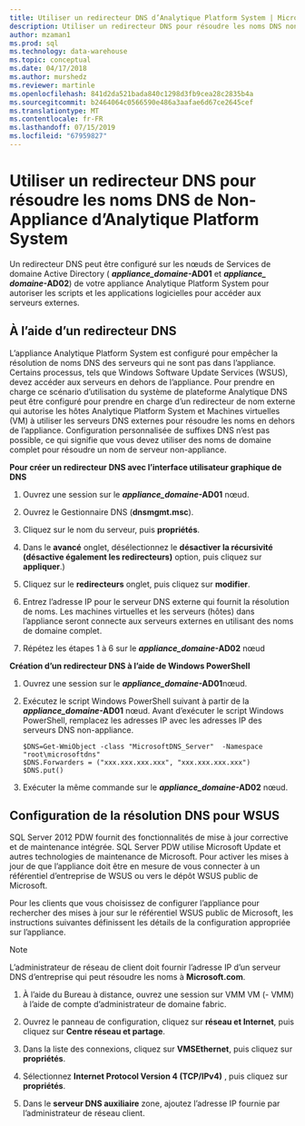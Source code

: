 ```yaml
---
title: Utiliser un redirecteur DNS d’Analytique Platform System | Microsoft Docs »
description: Utiliser un redirecteur DNS pour résoudre les noms DNS non-appliance d’Analytique Platform System.
author: mzaman1
ms.prod: sql
ms.technology: data-warehouse
ms.topic: conceptual
ms.date: 04/17/2018
ms.author: murshedz
ms.reviewer: martinle
ms.openlocfilehash: 841d2da521bada840c1298d3fb9cea28c2835b4a
ms.sourcegitcommit: b2464064c0566590e486a3aafae6d67ce2645cef
ms.translationtype: MT
ms.contentlocale: fr-FR
ms.lasthandoff: 07/15/2019
ms.locfileid: "67959827"
---
```

# <a name="use-a-dns-forwarder-to-resolve-non-appliance-dns-names-in-analytics-platform-system"></a>Utiliser un redirecteur DNS pour résoudre les noms DNS de Non-Appliance d’Analytique Platform System
Un redirecteur DNS peut être configuré sur les nœuds de Services de domaine Active Directory ( **_appliance\_domaine_-AD01** et  **_appliance\_ domaine_-AD02**) de votre appliance Analytique Platform System pour autoriser les scripts et les applications logicielles pour accéder aux serveurs externes.  
  
## <a name="ResolveDNS"></a>À l’aide d’un redirecteur DNS  
L’appliance Analytique Platform System est configuré pour empêcher la résolution de noms DNS des serveurs qui ne sont pas dans l’appliance. Certains processus, tels que Windows Software Update Services (WSUS), devez accéder aux serveurs en dehors de l’appliance. Pour prendre en charge ce scénario d’utilisation du système de plateforme Analytique DNS peut être configuré pour prendre en charge d’un redirecteur de nom externe qui autorise les hôtes Analytique Platform System et Machines virtuelles (VM) à utiliser les serveurs DNS externes pour résoudre les noms en dehors de l’appliance. Configuration personnalisée de suffixes DNS n’est pas possible, ce qui signifie que vous devez utiliser des noms de domaine complet pour résoudre un nom de serveur non-appliance.  
  
**Pour créer un redirecteur DNS avec l’interface utilisateur graphique de DNS**  
  
1.  Ouvrez une session sur le  **_appliance\_domaine_-AD01** nœud.  
  
2.  Ouvrez le Gestionnaire DNS (**dnsmgmt.msc**).  
  
3.  Cliquez sur le nom du serveur, puis **propriétés**.  
  
4.  Dans le **avancé** onglet, désélectionnez le **désactiver la récursivité (désactive également les redirecteurs)** option, puis cliquez sur **appliquer**.)  
  
5.  Cliquez sur le **redirecteurs** onglet, puis cliquez sur **modifier**.  
  
6.  Entrez l’adresse IP pour le serveur DNS externe qui fournit la résolution de noms. Les machines virtuelles et les serveurs (hôtes) dans l’appliance seront connecte aux serveurs externes en utilisant des noms de domaine complet.  
  
7.  Répétez les étapes 1 à 6 sur le  **_appliance\_domaine_-AD02** nœud  
  
**Création d’un redirecteur DNS à l’aide de Windows PowerShell**  
  
1.  Ouvrez une session sur le  **_appliance\_domaine_-AD01**nœud.  
  
2.  Exécutez le script Windows PowerShell suivant à partir de la  **_appliance\_domaine_-AD01** nœud. Avant d’exécuter le script Windows PowerShell, remplacez les adresses IP avec les adresses IP des serveurs DNS non-appliance.  
  
    ```  
    $DNS=Get-WmiObject -class "MicrosoftDNS_Server"  -Namespace "root\microsoftdns"  
    $DNS.Forwarders = ("xxx.xxx.xxx.xxx", "xxx.xxx.xxx.xxx")  
    $DNS.put()  
    ```  
  
3.  Exécuter la même commande sur le  **_appliance\_domaine_-AD02** nœud.  
  
## <a name="configuring-dns-resolution-for-wsus"></a>Configuration de la résolution DNS pour WSUS  
SQL Server 2012 PDW fournit des fonctionnalités de mise à jour corrective et de maintenance intégrée. SQL Server PDW utilise Microsoft Update et autres technologies de maintenance de Microsoft. Pour activer les mises à jour de que l’appliance doit être en mesure de vous connecter à un référentiel d’entreprise de WSUS ou vers le dépôt WSUS public de Microsoft.  
  
Pour les clients que vous choisissez de configurer l’appliance pour rechercher des mises à jour sur le référentiel WSUS public de Microsoft, les instructions suivantes définissent les détails de la configuration appropriée sur l’appliance.  
  
> [!NOTE]  
> L’administrateur de réseau de client doit fournir l’adresse IP d’un serveur DNS d’entreprise qui peut résoudre les noms à **Microsoft.com**.  
  
1.  À l’aide du Bureau à distance, ouvrez une session sur VMM VM (<fabric domain>- VMM) à l’aide de compte d’administrateur de domaine fabric.  
  
2.  Ouvrez le panneau de configuration, cliquez sur **réseau et Internet**, puis cliquez sur **Centre réseau et partage**.  
  
3.  Dans la liste des connexions, cliquez sur **VMSEthernet**, puis cliquez sur **propriétés**.  
  
4.  Sélectionnez **Internet Protocol Version 4 (TCP/IPv4)** , puis cliquez sur **propriétés**.  
  
5.  Dans le **serveur DNS auxiliaire** zone, ajoutez l’adresse IP fournie par l’administrateur de réseau client.  
  
<!-- MISSING LINKS ## See Also  
[Common Metadata Query Examples &#40;SQL Server PDW&#41;](../sqlpdw/common-metadata-query-examples-sql-server-pdw.md)  -->  
  
